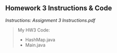 ## Homework 3 Instructions & Code

*Instructions: Assignment 3 Instructions.pdf*

>My HW3 Code: 
>* HashMap.java
>* Main.java
